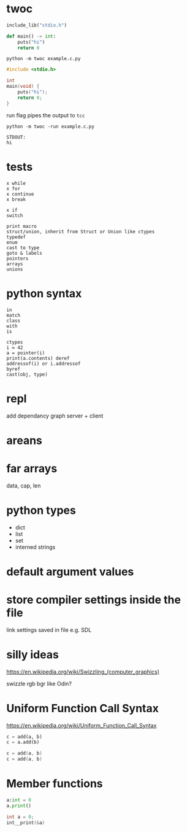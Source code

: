 # twoc

```python
include_lib("stdio.h")

def main() -> int:
    puts("hi")
    return 0
```

`python -m twoc example.c.py`

```c
#include <stdio.h>

int
main(void) {
    puts("hi");
    return 0;
}
```

run flag pipes the output to `tcc`

`python -m twoc -run example.c.py`

```
STDOUT:
hi
```

# tests

```
x while
x for
x continue
x break

x if
switch

print macro
struct/union, inherit from Struct or Union like ctypes
typedef
enum
cast to type
goto & labels
pointers
arrays
unions

```

# python syntax

```
in
match
class
with
is

ctypes
i = 42
a = pointer(i)
print(a.contents) deref
addressof(i) or i.addressof
byref
cast(obj, type)
```

# repl

add dependancy graph
server + client

# areans

# far arrays
data, cap, len

# python types

* dict
* list
* set
* interned strings

# default argument values

# store compiler settings inside the file

link settings saved in file e.g. SDL

# silly ideas

https://en.wikipedia.org/wiki/Swizzling_(computer_graphics)

swizzle rgb bgr like Odin?

# Uniform Function Call Syntax

https://en.wikipedia.org/wiki/Uniform_Function_Call_Syntax

```python
c = add(a, b)
c = a.add(b)
```

```c
c = add(a, b)
c = add(a, b)
```
# Member functions

```python
a:int = 0
a.print()
```

```c
int a = 0;
int__print(&a)
```

